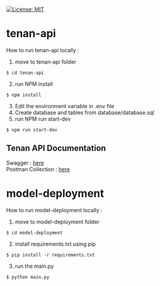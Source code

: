 ﻿[![License: MIT](https://img.shields.io/badge/License-MIT-yellow.svg)](https://opensource.org/licenses/MIT)

# tenan-api
How to run tenan-api locally :
1. move to tenan-api folder
```
$ cd tenan-api
```
2. run NPM install
```
$ npm install
```
3. Edit the environment variable in .env file
4. Create database and tables from database/database.sql 
5. run NPM run start-dev
```
$ npm run start-dev
```

## Tenan API Documentation
Swagger : [here](https://github.com/C23-PC620/tenan-api-swagger#how-to-open-swagger-ui) <br>
Postman Collection : [here](https://www.postman.com/martian-meadow-395608/workspace/tenan-capstone-project-c23-pc620/collection/26683223-4e9cd0b8-56ac-46f4-8865-d411513cdabd?action=share&creator=26683223)

# model-deployment
How to run model-deployment locally :
1. move to model-deployment folder
```
$ cd model-deployment
```
2. install requirements.txt using pip
```
$ pip install -r requirements.txt
```
3. run the main.py
 ```
$ python main.py
```

